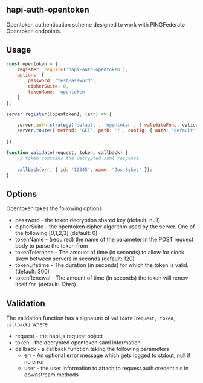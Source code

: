 hapi-auth-opentoken
--------------------

Opentoken authentication scheme designed to work with PINGFederate Opentoken endpoints.

## Usage

```js
const opentoken = {
    register: require('hapi-auth-opentoken'),
    options: {
        password: 'testPassword',
        cipherSuite: 0,
        tokenName: 'opentoken'
    }
};

server.register([opentoken], (err) => {

    server.auth.strategy('default', 'opentoken', { validateFunc: validate });
    server.route({ method: 'GET', path: '/', config: { auth: 'default' } });
    
});

function validate(request, token, callback) {
    // token contains the decrypted saml response
    
    callback(err, { id: '12345', name: 'Jos Sykes' });
}
```

## Options

Opentoken takes the following options

- password - the token decryption shared key (default: null)
- cipherSuite - the opentoken cipher algorithm used by the server. One of the following [0,1,2,3] (default: 0)
- tokenName - (required) the name of the parameter in the POST request body to parse the token from
- tokenTolerance - The amount of time (in seconds) to allow for clock skew between servers in seconds (default: 120)
- tokenLifetime - The duration (in seconds) for which the token is valid. (default: 300)
- tokenRenewal - The amount of time (in seconds) the token will renew itself for. (default: 12hrs)

## Validation

The validation function has a signature of `validate(request, token, callback)` where

- request - the hapi.js request object
- token - the decrypted opentoken saml information
- callback - a callback function taking the following parameters
    - err - An optional error message which gets logged to stdout, null if no error
    - user - the user information to attach to request.auth.credentials in downstream methods